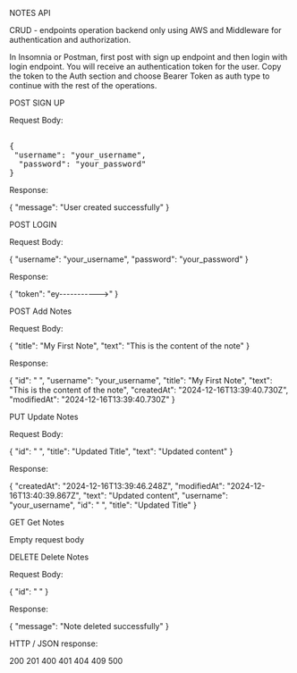 NOTES API

CRUD - endpoints operation backend only 
using AWS and Middleware for authentication and authorization.

In Insomnia or Postman, first post with sign up endpoint and then login with login endpoint. You will receive an authentication token for the user. 
Copy the token to the Auth section and choose Bearer Token as auth type to continue with the rest of the operations.

POST SIGN UP 

Request Body:

<pre>

{
 "username": "your_username",
  "password": "your_password"
} 
</pre>



Response:

{
	"message": "User created successfully"
}

POST LOGIN

Request Body:

{
  "username": "your_username",
  "password": "your_password"
}

Response:

{
	"token": "ey----------->"
}

POST Add Notes

Request Body:

{
  "title": "My First Note",
  "text": "This is the content of the note"
}

Response:

{
	"id": " ",
	"username": "your_username",
	"title": "My First Note",
	"text": "This is the content of the note",
	"createdAt": "2024-12-16T13:39:40.730Z",
	"modifiedAt": "2024-12-16T13:39:40.730Z"
}

PUT Update Notes

Request Body:

{ 
"id": "	", 
"title": "Updated Title", 
"text": "Updated content" 
}

Response:

{
	"createdAt": "2024-12-16T13:39:46.248Z",
	"modifiedAt": "2024-12-16T13:40:39.867Z",
	"text": "Updated content",
	"username": "your_username",
	"id": " ",
	"title": "Updated Title"
}

GET Get Notes

Empty request body 


DELETE Delete Notes

Request Body:

{ 
	"id": " "
}

Response:

{
	"message": "Note deleted successfully"
}

HTTP / JSON response:

200 
201 
400
401 
404 
409 
500 


